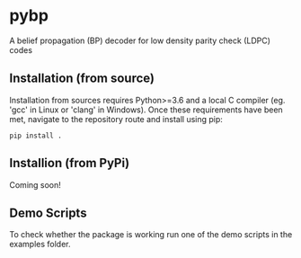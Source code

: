 # pybp
A belief propagation (BP) decoder for low density parity check (LDPC) codes

## Installation (from source)

Installation from sources requires Python>=3.6 and a local C compiler (eg. 'gcc' in Linux or 'clang' in Windows). Once these requirements have been met, navigate to the repository route and install using pip:

```
pip install .
```

## Installion (from PyPi)

Coming soon!

## Demo Scripts

To check whether the package is working run one of the demo scripts in the examples folder.


